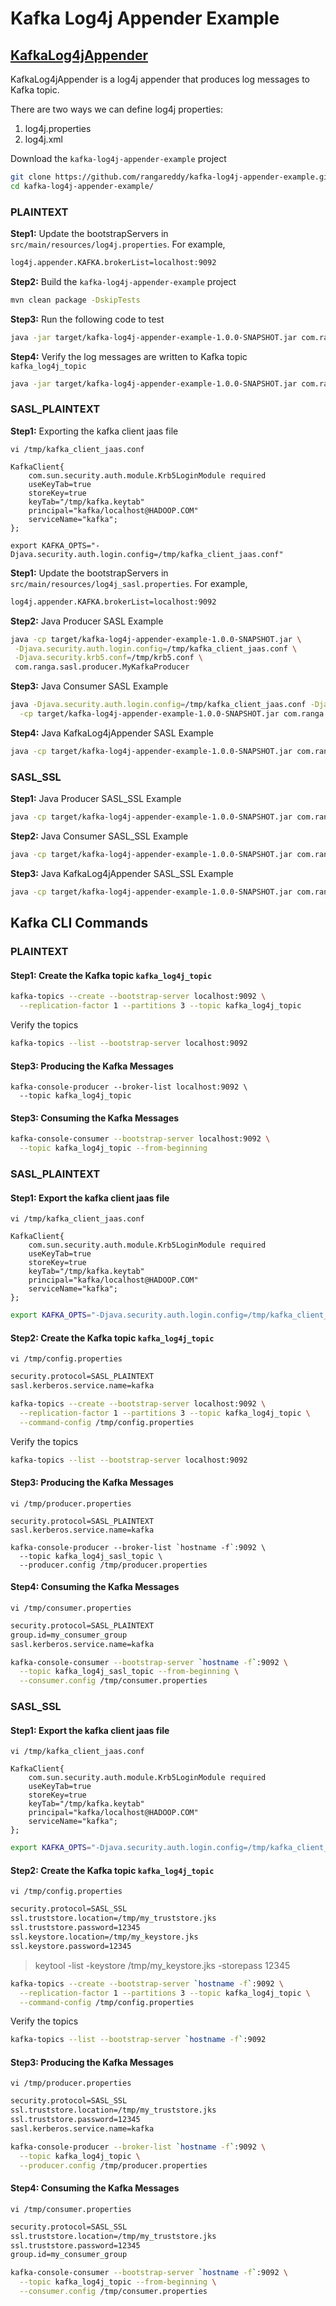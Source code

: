 # Kafka Log4j Appender Example

## [KafkaLog4jAppender](https://github.com/apache/kafka/blob/trunk/log4j-appender/src/main/java/org/apache/kafka/log4jappender/KafkaLog4jAppender.java)

KafkaLog4jAppender is a log4j appender that produces log messages to Kafka topic.

There are two ways we can define log4j properties:

1. log4j.properties
2. log4j.xml

Download the `kafka-log4j-appender-example` project

```sh
git clone https://github.com/rangareddy/kafka-log4j-appender-example.git
cd kafka-log4j-appender-example/
```

### PLAINTEXT

**Step1:** Update the bootstrapServers in `src/main/resources/log4j.properties`. For example,

```sh
log4j.appender.KAFKA.brokerList=localhost:9092
```

**Step2:** Build the `kafka-log4j-appender-example` project

```sh
mvn clean package -DskipTests
```

**Step3:** Run the following code to test

```sh
java -jar target/kafka-log4j-appender-example-1.0.0-SNAPSHOT.jar com.ranga.plain.KafkaLog4jAppenderApp
```

**Step4:** Verify the log messages are written to Kafka topic `kafka_log4j_topic`

```sh
java -jar target/kafka-log4j-appender-example-1.0.0-SNAPSHOT.jar com.ranga.plain.consumer.MyKafkaConsumer
```

### SASL_PLAINTEXT

**Step1:** Exporting the kafka client jaas file

`vi /tmp/kafka_client_jaas.conf`

```shell
KafkaClient{
    com.sun.security.auth.module.Krb5LoginModule required
    useKeyTab=true
    storeKey=true
    keyTab="/tmp/kafka.keytab"
    principal="kafka/localhost@HADOOP.COM"
    serviceName="kafka";
};
```

```shell
export KAFKA_OPTS="-Djava.security.auth.login.config=/tmp/kafka_client_jaas.conf"
```

**Step1:** Update the bootstrapServers in `src/main/resources/log4j_sasl.properties`. For example,

```sh
log4j.appender.KAFKA.brokerList=localhost:9092
```

**Step2:** Java Producer SASL Example

```sh
java -cp target/kafka-log4j-appender-example-1.0.0-SNAPSHOT.jar \
 -Djava.security.auth.login.config=/tmp/kafka_client_jaas.conf \
 -Djava.security.krb5.conf=/tmp/krb5.conf \
 com.ranga.sasl.producer.MyKafkaProducer
```

**Step3:** Java Consumer SASL Example

```sh
java -Djava.security.auth.login.config=/tmp/kafka_client_jaas.conf -Djava.security.krb5.conf=/tmp/krb5.conf \
  -cp target/kafka-log4j-appender-example-1.0.0-SNAPSHOT.jar com.ranga.sasl.consumer.MyKafkaConsumer
```

**Step4:** Java KafkaLog4jAppender SASL Example

```sh
java -cp target/kafka-log4j-appender-example-1.0.0-SNAPSHOT.jar com.ranga.sasl.KafkaLog4jAppenderSaslApp
```

### SASL_SSL

**Step1:** Java Producer SASL_SSL Example

```sh
java -cp target/kafka-log4j-appender-example-1.0.0-SNAPSHOT.jar com.ranga.sasl_ssl.producer.MyKafkaProducer
```

**Step2:** Java Consumer SASL_SSL Example

```sh
java -cp target/kafka-log4j-appender-example-1.0.0-SNAPSHOT.jar com.ranga.sasl_ssl.consumer.MyKafkaConsumer
```

**Step3:** Java KafkaLog4jAppender SASL_SSL Example

```sh
java -cp target/kafka-log4j-appender-example-1.0.0-SNAPSHOT.jar com.ranga.sasl_ssl.KafkaLog4jAppenderSaslSslApp
```

## Kafka CLI Commands

### PLAINTEXT

#### Step1: Create the Kafka topic `kafka_log4j_topic`

```sh
kafka-topics --create --bootstrap-server localhost:9092 \
  --replication-factor 1 --partitions 3 --topic kafka_log4j_topic
```

Verify the topics

```sh
kafka-topics --list --bootstrap-server localhost:9092
```

#### Step3: Producing the Kafka Messages

```shell
kafka-console-producer --broker-list localhost:9092 \
  --topic kafka_log4j_topic
```

#### Step3: Consuming the Kafka Messages

```sh
kafka-console-consumer --bootstrap-server localhost:9092 \
  --topic kafka_log4j_topic --from-beginning 
```

### SASL_PLAINTEXT

#### Step1: Export the kafka client jaas file

`vi /tmp/kafka_client_jaas.conf`

```shell
KafkaClient{
    com.sun.security.auth.module.Krb5LoginModule required
    useKeyTab=true
    storeKey=true
    keyTab="/tmp/kafka.keytab"
    principal="kafka/localhost@HADOOP.COM"
    serviceName="kafka";
};
```

```sh
export KAFKA_OPTS="-Djava.security.auth.login.config=/tmp/kafka_client_jaas.conf"
```

#### Step2: Create the Kafka topic `kafka_log4j_topic`

`vi /tmp/config.properties`

```sh
security.protocol=SASL_PLAINTEXT
sasl.kerberos.service.name=kafka
```

```sh
kafka-topics --create --bootstrap-server localhost:9092 \
  --replication-factor 1 --partitions 3 --topic kafka_log4j_topic \
  --command-config /tmp/config.properties
```

Verify the topics

```sh
kafka-topics --list --bootstrap-server localhost:9092
```

#### Step3: Producing the Kafka Messages

`vi /tmp/producer.properties`

```shell
security.protocol=SASL_PLAINTEXT
sasl.kerberos.service.name=kafka
```

```shell
kafka-console-producer --broker-list `hostname -f`:9092 \
  --topic kafka_log4j_sasl_topic \
  --producer.config /tmp/producer.properties
```

#### Step4: Consuming the Kafka Messages

`vi /tmp/consumer.properties`

```sh
security.protocol=SASL_PLAINTEXT
group.id=my_consumer_group
sasl.kerberos.service.name=kafka
```

```sh
kafka-console-consumer --bootstrap-server `hostname -f`:9092 \
  --topic kafka_log4j_sasl_topic --from-beginning \
  --consumer.config /tmp/consumer.properties 
```

### SASL_SSL

#### Step1: Export the kafka client jaas file

`vi /tmp/kafka_client_jaas.conf`

```shell
KafkaClient{
    com.sun.security.auth.module.Krb5LoginModule required
    useKeyTab=true
    storeKey=true
    keyTab="/tmp/kafka.keytab"
    principal="kafka/localhost@HADOOP.COM"
    serviceName="kafka";
};
```

```sh
export KAFKA_OPTS="-Djava.security.auth.login.config=/tmp/kafka_client_jaas.conf"
```

#### Step2: Create the Kafka topic `kafka_log4j_topic`

`vi /tmp/config.properties`

```sh
security.protocol=SASL_SSL 
ssl.truststore.location=/tmp/my_truststore.jks
ssl.truststore.password=12345
ssl.keystore.location=/tmp/my_keystore.jks
ssl.keystore.password=12345
```

> keytool -list -keystore /tmp/my_keystore.jks -storepass 12345

```sh
kafka-topics --create --bootstrap-server `hostname -f`:9092 \
  --replication-factor 1 --partitions 3 --topic kafka_log4j_topic \
  --command-config /tmp/config.properties
```

Verify the topics

```sh
kafka-topics --list --bootstrap-server `hostname -f`:9092
```

#### Step3: Producing the Kafka Messages

`vi /tmp/producer.properties`

```sh
security.protocol=SASL_SSL 
ssl.truststore.location=/tmp/my_truststore.jks
ssl.truststore.password=12345
sasl.kerberos.service.name=kafka
```

```sh
kafka-console-producer --broker-list `hostname -f`:9092 \
  --topic kafka_log4j_topic \
  --producer.config /tmp/producer.properties
```

#### Step4: Consuming the Kafka Messages

`vi /tmp/consumer.properties`

```sh
security.protocol=SASL_SSL
ssl.truststore.location=/tmp/my_truststore.jks
ssl.truststore.password=12345
group.id=my_consumer_group
```

```sh
kafka-console-consumer --bootstrap-server `hostname -f`:9092 \
  --topic kafka_log4j_topic --from-beginning \
  --consumer.config /tmp/consumer.properties
```